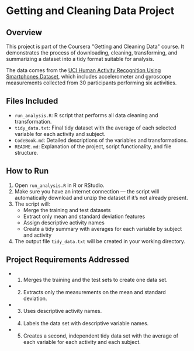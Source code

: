 # Getting and Cleaning Data Project

## Overview

This project is part of the Coursera "Getting and Cleaning Data" course. It demonstrates the process of downloading, cleaning, transforming, and summarizing a dataset into a tidy format suitable for analysis.

The data comes from the [UCI Human Activity Recognition Using Smartphones Dataset](http://archive.ics.uci.edu/ml/datasets/Human+Activity+Recognition+Using+Smartphones), which includes accelerometer and gyroscope measurements collected from 30 participants performing six activities.

## Files Included

- `run_analysis.R`: R script that performs all data cleaning and transformation.
- `tidy_data.txt`: Final tidy dataset with the average of each selected variable for each activity and subject.
- `CodeBook.md`: Detailed descriptions of the variables and transformations.
- `README.md`: Explanation of the project, script functionality, and file structure.

## How to Run

1. Open `run_analysis.R` in R or RStudio.
2. Make sure you have an internet connection — the script will automatically download and unzip the dataset if it’s not already present.
3. The script will:
   - Merge the training and test datasets
   - Extract only mean and standard deviation features
   - Assign descriptive activity names
   - Create a tidy summary with averages for each variable by subject and activity
4. The output file `tidy_data.txt` will be created in your working directory.

## Project Requirements Addressed

- 1. Merges the training and the test sets to create one data set.
- 2. Extracts only the measurements on the mean and standard deviation.
- 3. Uses descriptive activity names.
- 4. Labels the data set with descriptive variable names.
- 5. Creates a second, independent tidy data set with the average of each variable for each activity and each subject.

